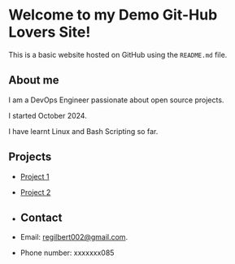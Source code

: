 # Welcome to my Demo Git-Hub Lovers Site!
This is a basic website hosted on GitHub using the `README.md` file.
## About me
I am a DevOps Engineer passionate about open source projects.

I started October 2024.

I have learnt Linux and Bash Scripting so far.

## Projects
- [Project 1](https://github.com/DevOps-academy-Course/Demo-Git)
- [Project 2](https://github.com/DevOps-academy-Course/First-repository)

- ## Contact
- Email: regilbert002@gmail.com.
- Phone number: xxxxxxx085
